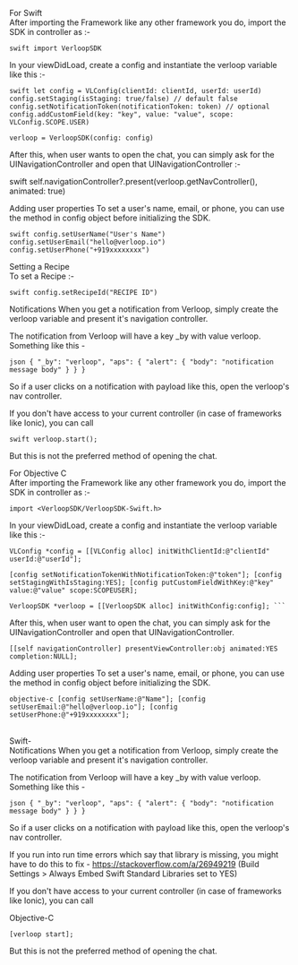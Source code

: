 For Swift\
After importing the Framework like any other framework you do, import the SDK in controller as :-

`swift import VerloopSDK`

In your viewDidLoad, create a config and instantiate the verloop variable like this :-

```
swift let config = VLConfig(clientId: clientId, userId: userId) config.setStaging(isStaging: true/false) // default false config.setNotificationToken(notificationToken: token) // optional config.addCustomField(key: "key", value: "value", scope: VLConfig.SCOPE.USER)

verloop = VerloopSDK(config: config) 
```

After this, when user wants to open the chat, you can simply ask for the UINavigationController and open that UINavigationController :-

swift self.navigationController?.present(verloop.getNavController(), animated: true)

Adding user properties
To set a user's name, email, or phone, you can use the method in config object before initializing the SDK.
```
swift config.setUserName("User's Name") config.setUserEmail("hello@verloop.io") config.setUserPhone("+919xxxxxxxx")
```
Setting a Recipe\
To set a Recipe :-
```
swift config.setRecipeId("RECIPE ID")
```
Notifications
When you get a notification from Verloop, simply create the verloop variable and present it's navigation controller.

The notification from Verloop will have a key _by with value verloop. Something like this -
```
json { "_by": "verloop", "aps": { "alert": { "body": "notification message body" } } }
```
So if a user clicks on a notification with payload like this, open the verloop's nav controller.

If you don't have access to your current controller (in case of frameworks like Ionic), you can call
```
swift verloop.start();
```
But this is not the preferred method of opening the chat.

For Objective C\
After importing the Framework like any other framework you do, import the SDK in controller as :-

```
import <VerloopSDK/VerloopSDK-Swift.h>
```

In your viewDidLoad, create a config and instantiate the verloop variable like this :-

```
VLConfig *config = [[VLConfig alloc] initWithClientId:@"clientId" userId:@"userId"];

[config setNotificationTokenWithNotificationToken:@"token"]; [config setStagingWithIsStaging:YES]; [config putCustomFieldWithKey:@"key" value:@"value" scope:SCOPEUSER];

VerloopSDK *verloop = [[VerloopSDK alloc] initWithConfig:config]; ```
```
After this, when user want to open the chat, you can simply ask for the UINavigationController and open that UINavigationController.

```
[[self navigationController] presentViewController:obj animated:YES completion:NULL];
```
Adding user properties
To set a user's name, email, or phone, you can use the method in config object before initializing the SDK.
```
objective-c [config setUserName:@"Name"]; [config setUserEmail:@"hello@verloop.io"]; [config setUserPhone:@"+919xxxxxxxx"];

```
\
Swift-\
Notifications
When you get a notification from Verloop, simply create the verloop variable and present it's navigation controller.

The notification from Verloop will have a key _by with value verloop. Something like this -
```
json { "_by": "verloop", "aps": { "alert": { "body": "notification message body" } } }
```
So if a user clicks on a notification with payload like this, open the verloop's nav controller.

If you run into run time errors which say that library is missing, you might have to do this to fix - https://stackoverflow.com/a/26949219 (Build Settings > Always Embed Swift Standard Libraries set to YES)

If you don't have access to your current controller (in case of frameworks like Ionic), you can call

Objective-C
```
[verloop start]; 
```

But this is not the preferred method of opening the chat.
